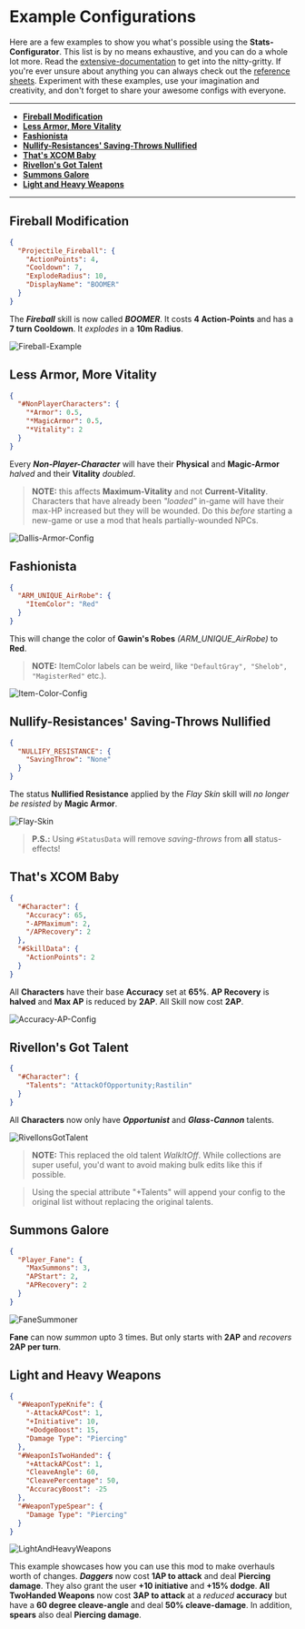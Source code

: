 # Example Configurations

Here are a few examples to show you what's possible using the **Stats-Configurator**. This list is by no means exhaustive, and you can do a whole lot more. Read the [extensive-documentation](Extensive-Documentation.md) to get into the nitty-gritty. If you're ever unsure about anything you can always check out the [reference sheets](Extensive-Documentation.md#References). Experiment with these examples, use your imagination and creativity, and don't forget to share your awesome configs with everyone.

---

- **[Fireball Modification](#Fireball-Modification)**
- **[Less Armor, More Vitality](#Less-Armor-More-Vitality)**
- **[Fashionista](#Fashionista)**
- **[Nullify-Resistances' Saving-Throws Nullified](#nullify-resistances-saving-throws-nullified)**
- **[That's XCOM Baby](#Thats-XCOM-Baby)**
- **[Rivellon's Got Talent](#rivellons-got-talent)**
- **[Summons Galore](#summons-galore)**
- **[Light and Heavy Weapons](#light-and-heavy-weapons)**

---

## Fireball Modification

```json
{
  "Projectile_Fireball": {
    "ActionPoints": 4,
    "Cooldown": 7,
    "ExplodeRadius": 10,
    "DisplayName": "BOOMER"
  }
}
```

The **_Fireball_** skill is now called **_BOOMER_**. It costs **4 Action-Points** and has a **7 turn Cooldown**. It _explodes_ in a **10m Radius**.

![Fireball-Example](https://imgur.com/Vc3NkF8.png)

## Less Armor, More Vitality

```json
{
  "#NonPlayerCharacters": {
    "*Armor": 0.5,
    "*MagicArmor": 0.5,
    "*Vitality": 2
  }
}
```

Every **_Non-Player-Character_** will have their **Physical** and **Magic-Armor** _halved_ and their **Vitality** _doubled_.

> **NOTE:** this affects **Maximum-Vitality** and not **Current-Vitality**. Characters that have already been _"loaded"_ in-game will have their max-HP increased but they will be wounded. Do this _before_ starting a new-game or use a mod that heals partially-wounded NPCs.

![Dallis-Armor-Config](https://imgur.com/i6uw3Ky.png)

## Fashionista

```json
{
  "ARM_UNIQUE_AirRobe": {
    "ItemColor": "Red"
  }
}
```

This will change the color of **Gawin's Robes** _(ARM_UNIQUE_AirRobe)_ to **Red**.

> **NOTE:** ItemColor labels can be weird, like `"DefaultGray", "Shelob", "MagisterRed"` etc.).

![Item-Color-Config](https://imgur.com/hvb9DYM.png)

## Nullify-Resistances' Saving-Throws Nullified

```json
{
  "NULLIFY_RESISTANCE": {
    "SavingThrow": "None"
  }
}
```

The status **Nullified Resistance** applied by the _Flay Skin_ skill will _no longer be resisted_ by **Magic Armor**.

![Flay-Skin](https://i.imgur.com/zr4YcAO.png)

> **P.S.:** Using `#StatusData` will remove _saving-throws_ from **all** status-effects!

## That's XCOM Baby

```json
{
  "#Character": {
    "Accuracy": 65,
    "-APMaximum": 2,
    "/APRecovery": 2
  },
  "#SkillData": {
    "ActionPoints": 2
  }
}
```

All **Characters** have their base **Accuracy** set at **65%**. **AP Recovery** is **halved** and **Max AP** is reduced by **2AP**. All Skill now cost **2AP**.

![Accuracy-AP-Config](https://imgur.com/glX91qP.png)

## Rivellon's Got Talent

```json
{
  "#Character": {
    "Talents": "AttackOfOpportunity;Rastilin"
  }
}
```

All **Characters** now only have **_Opportunist_** and **_Glass-Cannon_** talents.

![RivellonsGotTalent](https://imgur.com/XYIfDM2.png)

> **NOTE:** This replaced the old talent _WalkItOff_. While collections are super useful, you'd want to avoid making bulk edits like this if possible.

> Using the special attribute "+Talents" will append your config to the original list without replacing the original talents.

## Summons Galore

```json
{
  "Player_Fane": {
    "MaxSummons": 3,
    "APStart": 2,
    "APRecovery": 2
  }
}
```

![FaneSummoner](https://imgur.com/ujR8YjD.png)

**Fane** can now _summon_ upto 3 times. But only starts with **2AP** and _recovers_ **2AP per turn**.

## Light and Heavy Weapons

```json
{
  "#WeaponTypeKnife": {
    "-AttackAPCost": 1,
    "+Initiative": 10,
    "+DodgeBoost": 15,
    "Damage Type": "Piercing"
  },
  "#WeaponIsTwoHanded": {
    "+AttackAPCost": 1,
    "CleaveAngle": 60,
    "CleavePercentage": 50,
    "AccuracyBoost": -25
  },
  "#WeaponTypeSpear": {
    "Damage Type": "Piercing"
  }
}
```

![LightAndHeavyWeapons](https://imgur.com/u58ACuM.png)

This example showcases how you can use this mod to make overhauls worth of changes. **_Daggers_** now cost **1AP to attack** and deal **Piercing damage**. They also grant the user **+10 initiative** and **+15% dodge**. **All TwoHanded Weapons** now cost **3AP to attack** at a _reduced_ **accuracy** but have a **60 degree cleave-angle** and deal **50% cleave-damage**. In addition, **spears** also deal **Piercing damage**.
